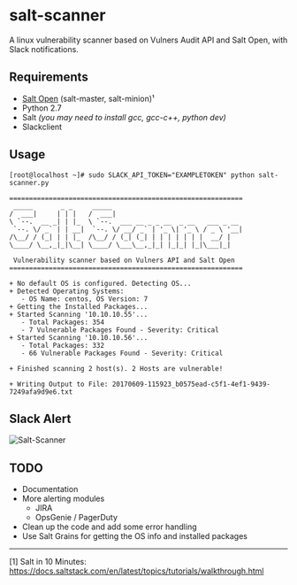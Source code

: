 # salt-scanner
A linux vulnerability scanner based on Vulners Audit API and Salt Open, with Slack notifications.

## Requirements
* [Salt Open](https://saltstack.com/salt-open-source/) (salt-master, salt-minion)¹
* Python 2.7
* Salt _(you may need to install gcc, gcc-c++, python dev)_
* Slackclient

## Usage
```
[root@localhost ~]# sudo SLACK_API_TOKEN="EXAMPLETOKEN" python salt-scanner.py

===========================================================
 _____       _ _     _____
/  ___|     | | |   /  ___|
\ `--.  __ _| | |_  \ `--.  ___ __ _ _ __  _ __   ___ _ __
 `--. \/ _` | | __|  `--. \/ __/ _` | '_ \| '_ \ / _ \ '__|
/\__/ / (_| | | |_  /\__/ / (_| (_| | | | | | | |  __/ |
\____/ \__,_|_|\__| \____/ \___\__,_|_| |_|_| |_|\___|_|

 Vulnerability scanner based on Vulners API and Salt Open
===========================================================

+ No default OS is configured. Detecting OS...
+ Detected Operating Systems:
   - OS Name: centos, OS Version: 7
+ Getting the Installed Packages...
+ Started Scanning '10.10.10.55'...
   - Total Packages: 354
   - 7 Vulnerable Packages Found - Severity: Critical
+ Started Scanning '10.10.10.56'...
   - Total Packages: 332
   - 66 Vulnerable Packages Found - Severity: Critical

+ Finished scanning 2 host(s). 2 Hosts are vulnerable!

+ Writing Output to File: 20170609-115923_b0575ead-c5f1-4ef1-9439-7249afa9d9e6.txt
```
## Slack Alert
![Salt-Scanner](https://github.com/0x4D31/salt-scanner/blob/master/docs/slack-alert_full.jpg)

## TODO
+ Documentation
+ More alerting modules
   - JIRA
   - OpsGenie / PagerDuty
+ Clean up the code and add some error handling
+ Use Salt Grains for getting the OS info and installed packages

---

[1] Salt in 10 Minutes: https://docs.saltstack.com/en/latest/topics/tutorials/walkthrough.html
